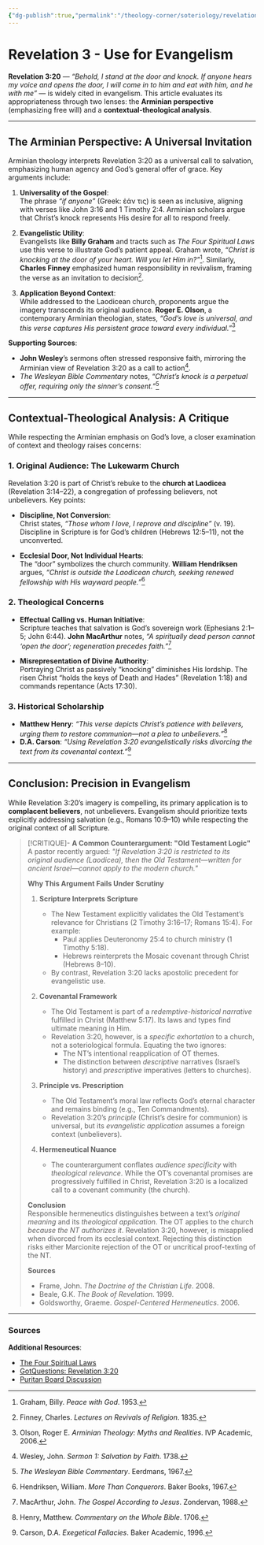 ```yaml
---
{"dg-publish":true,"permalink":"/theology-corner/soteriology/revelation-3-use-for-evangelism/"}
---
```


# Revelation 3 - Use for Evangelism
**Revelation 3:20** — *“Behold, I stand at the door and knock. If anyone hears my voice and opens the door, I will come in to him and eat with him, and he with me”* — is widely cited in evangelism. This article evaluates its appropriateness through two lenses: the **Arminian perspective** (emphasizing free will) and a **contextual-theological analysis**.  

---

## The Arminian Perspective: A Universal Invitation  

Arminian theology interprets Revelation 3:20 as a universal call to salvation, emphasizing human agency and God’s general offer of grace. Key arguments include:  

1. **Universality of the Gospel**:  
   The phrase *“if anyone”* (Greek: ἐάν τις) is seen as inclusive, aligning with verses like John 3:16 and 1 Timothy 2:4. Arminian scholars argue that Christ’s knock represents His desire for all to respond freely.  

2. **Evangelistic Utility**:  
   Evangelists like **Billy Graham** and tracts such as *The Four Spiritual Laws* use this verse to illustrate God’s patient appeal. Graham wrote, *“Christ is knocking at the door of your heart. Will you let Him in?”*[^1]. Similarly, **Charles Finney** emphasized human responsibility in revivalism, framing the verse as an invitation to decision[^2].  

3. **Application Beyond Context**:  
   While addressed to the Laodicean church, proponents argue the imagery transcends its original audience. **Roger E. Olson**, a contemporary Arminian theologian, states, *“God’s love is universal, and this verse captures His persistent grace toward every individual.”*[^3]  

**Supporting Sources**:  
- **John Wesley**’s sermons often stressed responsive faith, mirroring the Arminian view of Revelation 3:20 as a call to action[^4].  
- *The Wesleyan Bible Commentary* notes, *“Christ’s knock is a perpetual offer, requiring only the sinner’s consent.”*[^5]  

---

## Contextual-Theological Analysis: A Critique  

While respecting the Arminian emphasis on God’s love, a closer examination of context and theology raises concerns:  

### 1. Original Audience: The Lukewarm Church  
Revelation 3:20 is part of Christ’s rebuke to the **church at Laodicea** (Revelation 3:14–22), a congregation of professing believers, not unbelievers. Key points:  

- **Discipline, Not Conversion**:  
  Christ states, *“Those whom I love, I reprove and discipline”* (v. 19). Discipline in Scripture is for God’s children (Hebrews 12:5–11), not the unconverted.  

- **Ecclesial Door, Not Individual Hearts**:  
  The “door” symbolizes the church community. **William Hendriksen** argues, *“Christ is outside the Laodicean church, seeking renewed fellowship with His wayward people.”*[^6]  

### 2. Theological Concerns  
- **Effectual Calling vs. Human Initiative**:  
  Scripture teaches that salvation is God’s sovereign work (Ephesians 2:1–5; John 6:44). **John MacArthur** notes, *“A spiritually dead person cannot ‘open the door’; regeneration precedes faith.”*[^7]  

- **Misrepresentation of Divine Authority**:  
  Portraying Christ as passively “knocking” diminishes His lordship. The risen Christ “holds the keys of Death and Hades” (Revelation 1:18) and commands repentance (Acts 17:30).  

### 3. Historical Scholarship  
- **Matthew Henry**: *“This verse depicts Christ’s patience with believers, urging them to restore communion—not a plea to unbelievers.”*[^8]  
- **D.A. Carson**: *“Using Revelation 3:20 evangelistically risks divorcing the text from its covenantal context.”*[^9]  

---

## Conclusion: Precision in Evangelism  

While Revelation 3:20’s imagery is compelling, its primary application is to **complacent believers**, not unbelievers. Evangelism should prioritize texts explicitly addressing salvation (e.g., Romans 10:9–10) while respecting the original context of all Scripture.  

> [!CRITIQUE]- **A Common Counterargument: "Old Testament Logic"**  
> A pastor recently argued: *"If Revelation 3:20 is restricted to its original audience (Laodicea), then the Old Testament—written for ancient Israel—cannot apply to the modern church."*  
>   
> **Why This Argument Fails Under Scrutiny**  
> 1. **Scripture Interprets Scripture**  
>    - The New Testament explicitly validates the Old Testament’s relevance for Christians (2 Timothy 3:16–17; Romans 15:4). For example:  
>      - Paul applies Deuteronomy 25:4 to church ministry (1 Timothy 5:18).  
>      - Hebrews reinterprets the Mosaic covenant through Christ (Hebrews 8–10).  
>    - By contrast, Revelation 3:20 lacks apostolic precedent for evangelistic use.  
>   
> 2. **Covenantal Framework**  
>    - The Old Testament is part of a *redemptive-historical narrative* fulfilled in Christ (Matthew 5:17). Its laws and types find ultimate meaning in Him.  
>    - Revelation 3:20, however, is a *specific exhortation* to a church, not a soteriological formula. Equating the two ignores:  
>      - The NT’s intentional reapplication of OT themes.  
>      - The distinction between *descriptive* narratives (Israel’s history) and *prescriptive* imperatives (letters to churches).  
>   
> 3. **Principle vs. Prescription**  
>    - The Old Testament’s moral law reflects God’s eternal character and remains binding (e.g., Ten Commandments).  
>    - Revelation 3:20’s *principle* (Christ’s desire for communion) is universal, but its *evangelistic application* assumes a foreign context (unbelievers).  
>   
> 4. **Hermeneutical Nuance**  
>    - The counterargument conflates *audience specificity* with *theological relevance*. While the OT’s covenantal promises are progressively fulfilled in Christ, Revelation 3:20 is a localized call to a covenant community (the church).  
>   
> **Conclusion**  
> Responsible hermeneutics distinguishes between a text’s *original meaning* and its *theological application*. The OT applies to the church *because the NT authorizes it*. Revelation 3:20, however, is misapplied when divorced from its ecclesial context. Rejecting this distinction risks either Marcionite rejection of the OT or uncritical proof-texting of the NT.  
>   
> **Sources**  
> - Frame, John. *The Doctrine of the Christian Life*. 2008.  
> - Beale, G.K. *The Book of Revelation*. 1999.  
> - Goldsworthy, Graeme. *Gospel-Centered Hermeneutics*. 2006.

---

### Sources  
[^1]: Graham, Billy. *Peace with God*. 1953.  
[^2]: Finney, Charles. *Lectures on Revivals of Religion*. 1835.  
[^3]: Olson, Roger E. *Arminian Theology: Myths and Realities*. IVP Academic, 2006.  
[^4]: Wesley, John. *Sermon 1: Salvation by Faith*. 1738.  
[^5]: *The Wesleyan Bible Commentary*. Eerdmans, 1967.  
[^6]: Hendriksen, William. *More Than Conquerors*. Baker Books, 1967.  
[^7]: MacArthur, John. *The Gospel According to Jesus*. Zondervan, 1988.  
[^8]: Henry, Matthew. *Commentary on the Whole Bible*. 1706.  
[^9]: Carson, D.A. *Exegetical Fallacies*. Baker Academic, 1996.  

**Additional Resources**:  
- [The Four Spiritual Laws](https://www.cru.org)  
- [GotQuestions: Revelation 3:20](https://www.gotquestions.org)  
- [Puritan Board Discussion](https://puritanboard.com/threads/rev-3-20-and-the-universal-call-to-salvation.9451/)